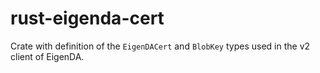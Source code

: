 # rust-eigenda-cert

Crate with definition of the `EigenDACert` and `BlobKey` types used in the v2 client of EigenDA.
